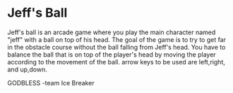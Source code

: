 # Jeff's Ball

Jeff's ball is an arcade game where you play the main character named "jeff" with a ball on top of his head.
The goal of the game is to try to get far in the obstacle course without the ball falling from Jeff's head.
You have to balance the ball that is on top of the player's head by moving the player according to the movement of the ball.
arrow keys to be used are left,right, and up,down.

GODBLESS
-team Ice Breaker 
